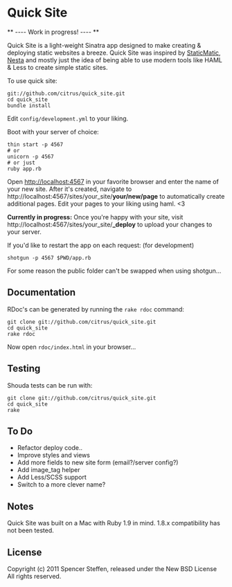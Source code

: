 Quick Site
==========

** ---- Work in progress! ---- **

Quick Site is a light-weight Sinatra app designed to make creating & deploying static websites a breeze. Quick Site was inspired by [StaticMatic](https://github.com/staticmatic/staticmatic), [Nesta](http://effectif.com/nesta) and mostly just the idea of being able to use modern tools like HAML & Less to create simple static sites.

To use quick site:

    git://github.com/citrus/quick_site.git
    cd quick_site
    bundle install
    
Edit `config/development.yml` to your liking.
    
Boot with your server of choice:
    
    thin start -p 4567
    # or
    unicorn -p 4567
    # or just
    ruby app.rb
    

Open [http://localhost:4567](http://localhost:4567) in your favorite browser and enter the name of your new site. After it's created, navigate to http://localhost:4567/sites/your_site/**your/new/page** to automatically create additional pages. Edit your pages to your liking using haml. <3



**Currently in progress:** Once you're happy with your site, visit http://localhost:4567/sites/your_site/**_deploy** to upload your changes to your server. 



If you'd like to restart the app on each request: (for development)
    
    shotgun -p 4567 $PWD/app.rb
    
For some reason the public folder can't be swapped when using shotgun... 


Documentation
-------------

RDoc's can be generated by running the `rake rdoc` command:

    git clone git://github.com/citrus/quick_site.git
    cd quick_site
    rake rdoc

Now open `rdoc/index.html` in your browser...


Testing
-------

Shouda tests can be run with:

    git clone git://github.com/citrus/quick_site.git
    cd quick_site
    rake



To Do
-----

* Refactor deploy code..
* Improve styles and views
* Add more fields to new site form (email?/server config?)
* Add image_tag helper
* Add Less/SCSS support
* Switch to a more clever name?


Notes
-----

Quick Site was built on a Mac with Ruby 1.9 in mind. 1.8.x compatibility has not been tested.


License
-------

Copyright (c) 2011 Spencer Steffen, released under the New BSD License All rights reserved.
